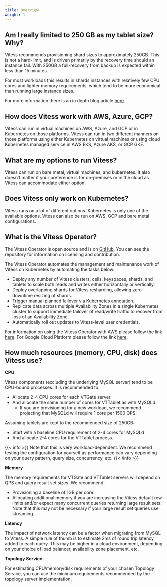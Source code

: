 ```yaml
---
title: Overview
weight: 1
---
```


## Am I really limited to 250 GB as my tablet size? Why?

Vitess recommends provisioning shard sizes to approximately 250GB. This is not a hard-limit, and is driven primarily by the recovery time should an instance fail. With 250GB a full-recovery from backup is expected within less than 15 minutes. 

For most workloads this results in shards instances with relatively few CPU cores and lighter memory requirements, which tend to be more economical than running large instance sizes.

For more information there is an in depth blog article [here](https://vitess.io/blog/2019-09-03-why-250gb-shards/).

## How does Vitess work with AWS, Azure, GCP?

Vitess can run in virtual machines on AWS, Azure, and GCP or in Kubernetes on those platforms. Vitess can run in two different manners on those platforms using either Kubernetes on virtual machines or using cloud Kubernetes managed service in AWS EKS, Azure AKS, or GCP GKE.

## What are my options to run Vitess? 

Vitess can run on bare metal, virtual machines, and kubernetes. It also doesn’t matter if your preference is for on-premises or in the cloud as Vitess can accommodate either option.

## Does Vitess only work on Kubernetes?

Vitess runs on a lot of different options. Kubernetes is only one of the available options. Vitess can also be run on AWS, GCP and bare metal configurations.

## What is the Vitess Operator?

The Vitess Operator is open source and is on [GitHub](https://github.com/planetscale/vitess-operator). You can see the repository for information on licensing and contribution.

The Vitess Operator automates the management and maintenance work of Vitess on Kubernetes by automating the tasks below:

- Deploy any number of Vitess clusters, cells, keyspaces, shards, and tablets to scale both reads and writes either horizontally or vertically.
- Deploy overlapping shards for Vitess resharding, allowing zero-downtime resizing of shards.
- Trigger manual planned failover via Kubernetes annotation.
- Replicate data across multiple Availability Zones in a single Kubernetes cluster to support immediate failover of read/write traffic to recover from loss of an Availability Zone.
- Automatically roll out updates to Vitess-level user credentials.

For information on using the Vitess Operator with AWS please follow the link [here](https://docs.planetscale.com/vitess-operator/aws-quickstart). For Google Cloud Platform please follow the link [here](https://docs.planetscale.com/vitess-operator/gcp-quickstart). 

## How much resources (memory, CPU, disk) does Vitess use?

**CPU**

Vitess components (excluding the underlying MySQL server) tend to be CPU-bound processes. It is recommended to:

* Allocate 2-4 CPU cores for each VTGate server.
* And allocate the same number of cores for VTTablet as with MySQLd.
  * If you are provisioning for a new workload, we recommend projecting that MySQLd will require 1 core per 1500 QPS.

Assuming tablets are kept to the recommended size of 250GB:
* Start with a baseline CPU requirement of 2-4 cores for MySQLd
* And allocate 2-4 cores for the VTTablet process.

{{< info >}}
Note that this is very workload-dependent. We recommend testing the configuration for yourself as performance can vary depending on your query pattern, query size, concurrency, etc.
{{< /info >}}

**Memory**

The memory requirements for VTGate and VTTablet servers will depend on QPS and query result set sizes. We recommend:

* Provisioning a baseline of 1GB per core.
* Allocating additional memory if you are increasing the Vitess default row limits and/or expect many concurrent queries returning large result sets. Note that this may not be necessary if your large result set queries use streaming.

**Latency**

The impact of network latency can be a factor when migrating from MySQL to Vitess. A simple rule of thumb is to estimate 2ms of round trip latency added to each query.  This may be higher in a cloud environment, depending on your choice of load balancer, availability zone placement, etc.

**Topology Service**

For estimating CPU/memory/disk requirements of your chosen Topology Service, you can use the minimum requirements recommended by the topology server implementation.

